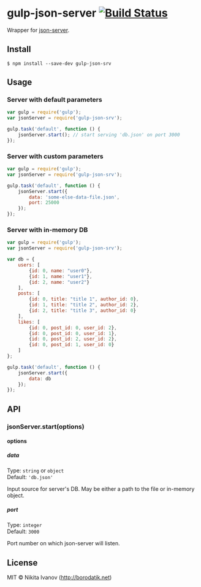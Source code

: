 # gulp-json-server [![Build Status](https://travis-ci.org/GrafGenerator/gulp-json-server.svg?branch=develop)](https://travis-ci.org/GrafGenerator/gulp-json-server)

Wrapper for [json-server](https://github.com/typicode/json-server).


## Install

```
$ npm install --save-dev gulp-json-srv
```


## Usage
### Server with default parameters
```js
var gulp = require('gulp');
var jsonServer = require('gulp-json-srv');

gulp.task('default', function () {
	jsonServer.start(); // start serving 'db.json' on port 3000
});
```

### Server with custom parameters
```js
var gulp = require('gulp');
var jsonServer = require('gulp-json-srv');

gulp.task('default', function () {
	jsonServer.start({
		data: 'some-else-data-file.json',
		port: 25000
	});
});
```

### Server with in-memory DB
```js
var gulp = require('gulp');
var jsonServer = require('gulp-json-srv');

var db = {
	users: [
		{id: 0, name: "user0"},
		{id: 1, name: "user1"},
		{id: 2, name: "user2"}
	],
	posts: [
		{id: 0, title: "title 1", author_id: 0},
		{id: 1, title: "title 2", author_id: 2},
		{id: 2, title: "title 3", author_id: 0}
	],
	likes: [
		{id: 0, post_id: 0, user_id: 2},
		{id: 0, post_id: 0, user_id: 1},
		{id: 0, post_id: 2, user_id: 2},
		{id: 0, post_id: 1, user_id: 0}
	]
};

gulp.task('default', function () {
	jsonServer.start({
		data: db
	});
});
```

## API

### jsonServer.start(options)

#### options

##### data

Type: `string` or `object`<br/>
Default: `'db.json'`

Input source for server's DB. May be either a path to the file or in-memory object.

##### port

Type: `integer`<br/>
Default: `3000`

Port number on which json-server will listen.


## License

MIT © Nikita Ivanov (http://borodatik.net)
